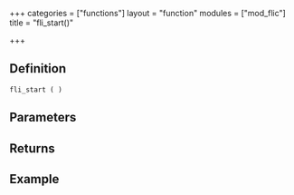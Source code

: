 +++
categories = ["functions"]
layout = "function"
modules = ["mod_flic"]
title = "fli_start()"

+++

## Definition

    fli_start ( )

## Parameters

## Returns

## Example
